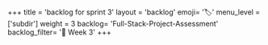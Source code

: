 +++
title = 'backlog for sprint 3'
layout = 'backlog'
emoji= '🏷️'
menu_level = ['subdir']
weight = 3
backlog= 'Full-Stack-Project-Assessment'
backlog_filter= '📅 Week 3'
+++
